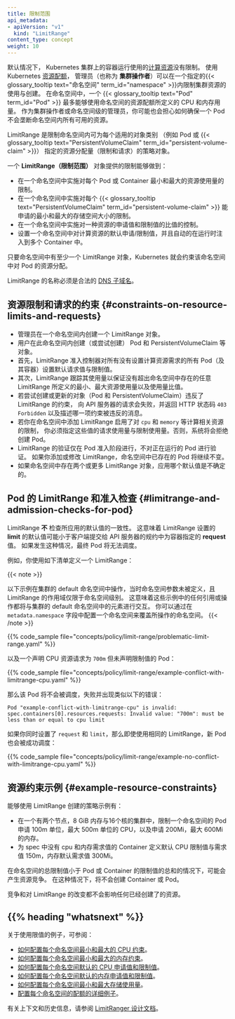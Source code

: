 ```yaml
---
title: 限制范围
api_metadata:
- apiVersion: "v1"
  kind: "LimitRange"
content_type: concept
weight: 10
---
```

<!--
reviewers:
- nelvadas
title: Limit Ranges
api_metadata:
- apiVersion: "v1"
  kind: "LimitRange"
content_type: concept
weight: 10
-->

<!-- overview -->

<!--
By default, containers run with unbounded
[compute resources](/docs/concepts/configuration/manage-resources-containers/) on a Kubernetes cluster.
Using  Kubernetes [resource quotas](/docs/concepts/policy/resource-quotas/),
administrators (also termed _cluster operators_) can restrict consumption and creation
of cluster resources (such as CPU time, memory, and persistent storage) within a specified
{{< glossary_tooltip text="namespace" term_id="namespace" >}}.
Within a namespace, a {{< glossary_tooltip text="Pod" term_id="Pod" >}} can consume as much CPU
and memory as is allowed by the ResourceQuotas that apply to that namespace.
As a cluster operator, or as a namespace-level administrator, you might also be concerned
about making sure that a single object cannot monopolize all available resources within a namespace.

A LimitRange is a policy to constrain the resource allocations (limits and requests) that you can specify for
each applicable object kind (such as Pod or {{< glossary_tooltip text="PersistentVolumeClaim" term_id="persistent-volume-claim" >}}) in a namespace.
-->
默认情况下， Kubernetes 集群上的容器运行使用的[计算资源](/zh-cn/docs/concepts/configuration/manage-resources-containers/)没有限制。
使用 Kubernetes [资源配额](/zh-cn/docs/concepts/policy/resource-quotas/)，
管理员（也称为 **集群操作者**）可以在一个指定的{{< glossary_tooltip text="命名空间" term_id="namespace" >}}内限制集群资源的使用与创建。
在命名空间中，一个 {{< glossary_tooltip text="Pod" term_id="Pod" >}} 最多能够使用命名空间的资源配额所定义的 CPU 和内存用量。
作为集群操作者或命名空间级的管理员，你可能也会担心如何确保一个 Pod 不会垄断命名空间内所有可用的资源。

LimitRange 是限制命名空间内可为每个适用的对象类别
（例如 Pod 或 {{< glossary_tooltip text="PersistentVolumeClaim" term_id="persistent-volume-claim" >}}）
指定的资源分配量（限制和请求）的策略对象。

<!-- body -->

<!--
A _LimitRange_ provides constraints that can:

- Enforce minimum and maximum compute resources usage per Pod or Container in a namespace.
- Enforce minimum and maximum storage request per
  {{< glossary_tooltip text="PersistentVolumeClaim" term_id="persistent-volume-claim" >}} in a namespace.
- Enforce a ratio between request and limit for a resource in a namespace.
- Set default request/limit for compute resources in a namespace and automatically
  inject them to Containers at runtime.
-->
一个 **LimitRange（限制范围）** 对象提供的限制能够做到：

- 在一个命名空间中实施对每个 Pod 或 Container 最小和最大的资源使用量的限制。
- 在一个命名空间中实施对每个 {{< glossary_tooltip text="PersistentVolumeClaim" term_id="persistent-volume-claim" >}}
  能申请的最小和最大的存储空间大小的限制。
- 在一个命名空间中实施对一种资源的申请值和限制值的比值的控制。
- 设置一个命名空间中对计算资源的默认申请/限制值，并且自动的在运行时注入到多个 Container 中。

<!--
Kubernetes constrains resource allocations to Pods in a particular namespace
whenever there is at least one LimitRange object in that namespace.
-->
只要命名空间中有至少一个 LimitRange 对象，Kubernetes 就会约束该命名空间中对 Pod 的资源分配。

<!--
The name of a LimitRange object must be a valid
[DNS subdomain name](/docs/concepts/overview/working-with-objects/names#dns-subdomain-names).
-->
LimitRange 的名称必须是合法的
[DNS 子域名](/zh-cn/docs/concepts/overview/working-with-objects/names#dns-subdomain-names)。

<!--
## Constraints on resource limits and requests

- The administrator creates a LimitRange in a namespace.
- Users create (or try to create) objects in that namespace, such as Pods or
  PersistentVolumeClaims.
- First, the LimitRange admission controller applies default request and limit values
  for all Pods (and their containers) that do not set compute resource requirements.
- Second, the LimitRange tracks usage to ensure it does not exceed resource minimum,
  maximum and ratio defined in any LimitRange present in the namespace.
- If you attempt to create or update an object (Pod or PersistentVolumeClaim) that violates
  a LimitRange constraint, your request to the API server will fail with anHTTP status
  code `403 Forbidden` and a message explaining the constraint that has been violated.
- If you add a LimitRange in a namespace that applies to compute-related resources
  such as `cpu` and `memory`, you must specify requests or limits for those values.
  Otherwise, the system may reject Pod creation.
- LimitRange validations occur only at Pod admission stage, not on running Pods.
  If you add or modify a LimitRange, the Pods that already exist in that namespace
  continue unchanged.
- If two or more LimitRange objects exist in the namespace, it is not deterministic
  which default value will be applied.
-->
## 资源限制和请求的约束   {#constraints-on-resource-limits-and-requests}

- 管理员在一个命名空间内创建一个 LimitRange 对象。
- 用户在此命名空间内创建（或尝试创建） Pod 和 PersistentVolumeClaim 等对象。
- 首先，LimitRange 准入控制器对所有没有设置计算资源需求的所有 Pod（及其容器）设置默认请求值与限制值。
- 其次，LimitRange 跟踪其使用量以保证没有超出命名空间中存在的任意 LimitRange 所定义的最小、最大资源使用量以及使用量比值。
- 若尝试创建或更新的对象（Pod 和 PersistentVolumeClaim）违反了 LimitRange 的约束，
  向 API 服务器的请求会失败，并返回 HTTP 状态码 `403 Forbidden` 以及描述哪一项约束被违反的消息。
- 若你在命名空间中添加 LimitRange 启用了对 `cpu` 和 `memory` 等计算相关资源的限制，
  你必须指定这些值的请求使用量与限制使用量。否则，系统将会拒绝创建 Pod。
- LimitRange 的验证仅在 Pod 准入阶段进行，不对正在运行的 Pod 进行验证。
  如果你添加或修改 LimitRange，命名空间中已存在的 Pod 将继续不变。
- 如果命名空间中存在两个或更多 LimitRange 对象，应用哪个默认值是不确定的。

<!--
## LimitRange and admission checks for Pods

A LimitRange does **not** check the consistency of the default values it applies.
This means that a default value for the _limit_ that is set by LimitRange may be
less than the _request_ value specified for the container in the spec that a client
submits to the API server. If that happens, the final Pod will not be schedulable.

For example, you define a LimitRange with below manifest:
-->
## Pod 的 LimitRange 和准入检查     {#limitrange-and-admission-checks-for-pod}

LimitRange **不** 检查所应用的默认值的一致性。
这意味着 LimitRange 设置的 **limit** 的默认值可能小于客户端提交给 API 服务器的规约中为容器指定的 **request** 值。
如果发生这种情况，最终 Pod 将无法调度。

例如，你使用如下清单定义一个 LimitRange：

{{< note >}}
<!--
The following examples operate within the default namespace of your cluster, as the namespace
parameter is undefined and the LimitRange scope is limited to the namespace level.
This implies that any references or operations within these examples will interact
with elements within the default namespace of your cluster. You can override the
operating namespace by configuring namespace in the `metadata.namespace` field.
-->
以下示例在集群的 default 命名空间中操作，当时命名空间参数未被定义，且 LimitRange 的作用域仅限于命名空间级别。
这意味着这些示例中的任何引用或操作都将与集群的 default 命名空间中的元素进行交互。
你可以通过在 `metadata.namespace` 字段中配置一个命名空间来覆盖所操作的命名空间。
{{< /note >}}

{{% code_sample file="concepts/policy/limit-range/problematic-limit-range.yaml" %}}

<!--
along with a Pod that declares a CPU resource request of `700m`, but not a limit:
-->
以及一个声明 CPU 资源请求为 `700m` 但未声明限制值的 Pod：

{{% code_sample file="concepts/policy/limit-range/example-conflict-with-limitrange-cpu.yaml" %}}

<!--
then that Pod will not be scheduled, failing with an error similar to:
-->
那么该 Pod 将不会被调度，失败并出现类似以下的错误：

```
Pod "example-conflict-with-limitrange-cpu" is invalid: spec.containers[0].resources.requests: Invalid value: "700m": must be less than or equal to cpu limit
```

<!--
If you set both `request` and `limit`, then that new Pod will be scheduled successfully
even with the same LimitRange in place:
-->
如果你同时设置了 `request` 和 `limit`，那么即使使用相同的 LimitRange，新 Pod 也会被成功调度：

{{% code_sample file="concepts/policy/limit-range/example-no-conflict-with-limitrange-cpu.yaml" %}}

<!--
## Example resource constraints

Examples of policies that could be created using LimitRange are:

- In a 2 node cluster with a capacity of 8 GiB RAM and 16 cores, constrain Pods in a
  namespace to request 100m of CPU with a max limit of 500m for CPU and request 200Mi
  for Memory with a max limit of 600Mi for Memory.
- Define default CPU limit and request to 150m and memory default request to 300Mi for
  Containers started with no cpu and memory requests in their specs.
-->
## 资源约束示例   {#example-resource-constraints}

能够使用 LimitRange 创建的策略示例有：

- 在一个有两个节点，8 GiB 内存与16个核的集群中，限制一个命名空间的 Pod 申请
  100m 单位，最大 500m 单位的 CPU，以及申请 200Mi，最大 600Mi 的内存。
- 为 spec 中没有 cpu 和内存需求值的 Container 定义默认 CPU 限制值与需求值
  150m，内存默认需求值 300Mi。

<!--
In the case where the total limits of the namespace is less than the sum of the limits
of the Pods/Containers, there may be contention for resources. In this case, the
Containers or Pods will not be created.
-->
在命名空间的总限制值小于 Pod 或 Container 的限制值的总和的情况下，可能会产生资源竞争。
在这种情况下，将不会创建 Container 或 Pod。

<!--
Neither contention nor changes to a LimitRange will affect already created resources.
-->
竞争和对 LimitRange 的改变都不会影响任何已经创建了的资源。

## {{% heading "whatsnext" %}}

<!--
For examples on using limits, see:

- [how to configure minimum and maximum CPU constraints per namespace](/docs/tasks/administer-cluster/manage-resources/cpu-constraint-namespace/).
- [how to configure minimum and maximum Memory constraints per namespace](/docs/tasks/administer-cluster/manage-resources/memory-constraint-namespace/).
- [how to configure default CPU Requests and Limits per namespace](/docs/tasks/administer-cluster/manage-resources/cpu-default-namespace/).
- [how to configure default Memory Requests and Limits per namespace](/docs/tasks/administer-cluster/manage-resources/memory-default-namespace/).
- [how to configure minimum and maximum Storage consumption per namespace](/docs/tasks/administer-cluster/limit-storage-consumption/#limitrange-to-limit-requests-for-storage).
- a [detailed example on configuring quota per namespace](/docs/tasks/administer-cluster/manage-resources/quota-memory-cpu-namespace/).

Refer to the [LimitRanger design document](https://git.k8s.io/design-proposals-archive/resource-management/admission_control_limit_range.md)
for context and historical information.
-->
关于使用限值的例子，可参阅：

- [如何配置每个命名空间最小和最大的 CPU 约束](/zh-cn/docs/tasks/administer-cluster/manage-resources/cpu-constraint-namespace/)。
- [如何配置每个命名空间最小和最大的内存约束](/zh-cn/docs/tasks/administer-cluster/manage-resources/memory-constraint-namespace/)。
- [如何配置每个命名空间默认的 CPU 申请值和限制值](/zh-cn/docs/tasks/administer-cluster/manage-resources/cpu-default-namespace/)。
- [如何配置每个命名空间默认的内存申请值和限制值](/zh-cn/docs/tasks/administer-cluster/manage-resources/memory-default-namespace/)。
- [如何配置每个命名空间最小和最大存储使用量](/zh-cn/docs/tasks/administer-cluster/limit-storage-consumption/#limitrange-to-limit-requests-for-storage)。
- [配置每个命名空间的配额的详细例子](/zh-cn/docs/tasks/administer-cluster/manage-resources/quota-memory-cpu-namespace/)。

有关上下文和历史信息，请参阅 [LimitRanger 设计文档](https://git.k8s.io/design-proposals-archive/resource-management/admission_control_limit_range.md)。
